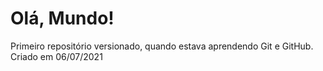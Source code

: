 # Olá, Mundo!
 Primeiro repositório versionado, quando estava aprendendo Git e GitHub.
 Criado em 06/07/2021
